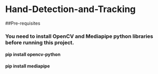 # Hand-Detection-and-Tracking

##Pre-requisites

### You need to install OpenCV and Mediapipe python libraries before running this project.

#### pip install opencv-python
#### pip install mediapipe
